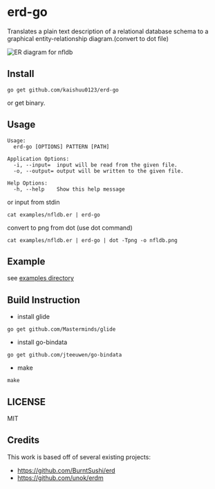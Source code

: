 # erd-go

Translates a plain text description of a relational database schema to a graphical entity-relationship diagram.(convert to dot file)

![ER diagram for nfldb](https://github.com/kaishuu0123/erd-go/blob/master/examples/outputs/nfldb.png)

## Install

```
go get github.com/kaishuu0123/erd-go
```

or get binary.

## Usage

```
Usage:
  erd-go [OPTIONS] PATTERN [PATH]

Application Options:
  -i, --input=  input will be read from the given file.
  -o, --output= output will be written to the given file.

Help Options:
  -h, --help    Show this help message
```

or input from stdin

```
cat examples/nfldb.er | erd-go
```

convert to png from dot (use dot command)

```
cat examples/nfldb.er | erd-go | dot -Tpng -o nfldb.png
```

## Example

see [examples directory](https://github.com/kaishuu0123/erd-go/blob/master/examples/nfldb.er)

## Build Instruction

* install glide

```
go get github.com/Masterminds/glide
```

* install go-bindata

```
go get github.com/jteeuwen/go-bindata
```

* make

```
make
```

## LICENSE

MIT

## Credits
This work is based off of several existing projects:
* https://github.com/BurntSushi/erd
* https://github.com/unok/erdm

